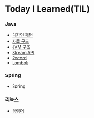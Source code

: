 Today I Learned(TIL)
===

### Java 
+ [디자인 패턴](https://github.com/namookk/TIL/tree/master/Java/Design-Pattern)
+ [자료 구조](https://github.com/namookk/TIL/tree/master/Java/Data-Structure)
+ [JVM 구조](https://github.com/namookk/TIL/blob/master/Java/JVM.md)
+ [Stream API](https://github.com/namookk/TIL/blob/master/Java/Stream-API.md)
+ [Record](https://github.com/namookk/TIL/blob/master/Java/Record.md)
+ [Lombok](https://github.com/namookk/TIL/blob/master/Java/Lombok.md)

### Spring
+ [Spring](https://github.com/namookk/TIL/tree/master/Spring)

### 리눅스
+ [명령어](https://github.com/namookk/TIL/blob/master/Linux)
